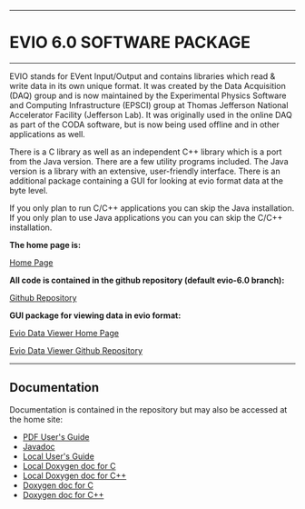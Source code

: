 ----------------------------
# **EVIO 6.0 SOFTWARE PACKAGE**
----------------------------

EVIO stands for EVent Input/Output and contains libraries which read & write
data in its own unique format. It was created by the Data Acquisition (DAQ) group
and is now maintained by the Experimental Physics Software and Computing Infrastructure
(EPSCI) group at Thomas Jefferson National Accelerator Facility (Jefferson Lab).
It was originally used in the online DAQ as part of the CODA software,
but is now being used offline and in other applications as well.

There is a C library as well as an independent C++ library which
is a port from the Java version. There are a few utility programs included.
The Java version is a library with an extensive, user-friendly
interface. There is an additional package containing a GUI for looking at
evio format data at the byte level.

If you only plan to run C/C++ applications you can skip the Java
installation. If you only plan to use Java applications you can
you can skip the C/C++ installation.

**The home page is:**

  [Home Page](https://coda.jlab.org/drupal/content/event-io-evio/)

**All code is contained in the github repository (default evio-6.0 branch):**

  [Github Repository](https://github.com/JeffersonLab/evio)

**GUI package for viewing data in evio format:**

  [Evio Data Viewer Home Page](https://coda.jlab.org/drupal/content/graphical-data-viewer)

  [Evio Data Viewer Github Repository](https://github.com/JeffersonLab/JEventViewer)

-----------------------------
## **Documentation**

Documentation is contained in the repository but may also be accessed at the home site:

* [PDF User's Guide](https://coda.jlab.org/drupal/content/evio-60-users-guide)
* [Javadoc](https://coda.jlab.org/drupal/content/evio-60-javadoc)
* [Local User's Guide](https://jeffersonlab.github.io/evio/doc/users_guide/evio_Users_Guide.pdf)
* [Local Doxygen doc for C](https://jeffersonlab.github.io/evio/doc/doxygen/C/html/index.html)
* [Local Doxygen doc for C++](https://jeffersonlab.github.io/evio/doc/doxygen/CC/html/index.html)
* [Doxygen doc for C](https://coda.jlab.org/drupal/content/evio-60-doxygen-c)
* [Doxygen doc for C++](https://coda.jlab.org/drupal/content/evio-60-doxygen-c-0)


